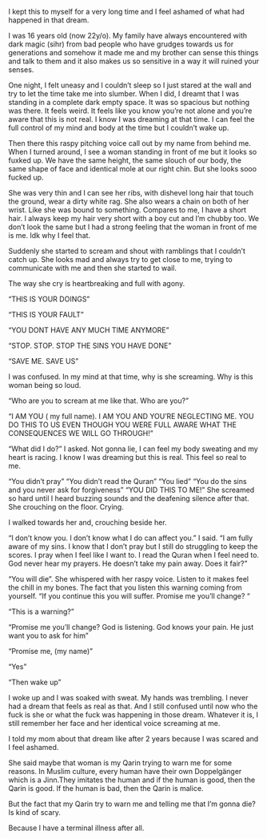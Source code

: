 I kept this to myself for a very long time and I feel ashamed of what had happened in that dream.

I was 16 years old (now 22y/o). My family have always encountered with dark magic (sihr) from bad people who have grudges towards us for generations and somehow it made me and my brother can sense this things and talk to them and it also makes us so sensitive in a way it will ruined your senses.

One night, I felt uneasy and I couldn’t sleep so I just stared at the wall and try to let the time take me into slumber. When I did, I dreamt that I was standing in a complete dark empty space. It was so spacious but nothing was there. It feels weird. It feels like you know you’re not alone and you’re aware that this is not real. I know I was dreaming at that time. I can feel the full control of my mind and body at the time but I couldn’t wake up. 

Then there this raspy pitching voice call out by my name from behind me. When I turned around, I see a woman standing in front of me but it looks so fuxked up. We have the same height, the same slouch of our body, the same shape of face and identical mole at our right chin. But she looks sooo fucked up. 

She was very thin and I can see her ribs, with dishevel long hair that touch the ground, wear a dirty white rag. She also wears a chain on both of her wrist. Like she was bound to something. Compares to me, I have a short hair. I always keep my hair very short with a boy cut and I’m chubby too. We don’t look the same but I had a strong feeling that the woman in front of me is me. Idk why I feel that.

Suddenly she started to scream and shout with ramblings that I couldn’t catch up. She looks mad and always try to get close to me, trying to communicate with me and then she started to wail.

The way she cry is heartbreaking and full with agony. 

“THIS IS YOUR DOINGS”

“THIS IS YOUR FAULT”

“YOU DONT HAVE ANY MUCH TIME ANYMORE”

“STOP. STOP. STOP THE SINS YOU HAVE DONE”

“SAVE ME. SAVE US”

I was confused. In my mind at that time, why is she screaming. Why is this woman being so loud.

“Who are you to scream at me like that. Who are you?”

“I AM YOU ( my full name). I AM YOU AND YOU’RE NEGLECTING ME. YOU DO THIS TO US EVEN THOUGH YOU WERE FULL AWARE WHAT THE CONSEQUENCES WE WILL GO THROUGH!”

“What did I do?” I asked. Not gonna lie, I can feel my body sweating and my heart is racing. I know I was dreaming but this is real. This feel so real to me.

“You didn’t pray”
“You didn’t read the Quran”
“You lied”
“You do the sins and you never ask for forgiveness”
“YOU DID THIS TO ME!” She screamed so hard until I heard buzzing sounds and the deafening silence after that. She crouching on the floor. Crying.

I walked towards her and, crouching beside her.

“I don’t know you. I don’t know what I do can affect you.” I said. “I am fully aware of my sins. I know that I don’t pray but I still do struggling to keep the scores. I pray when I feel like I want to. I read the Quran when I feel need to. God never hear my prayers. He doesn’t take my pain away. Does it fair?”

“You will die”. She whispered with her raspy voice. Listen to it makes feel the chill in my bones. The fact that you listen this warning coming from yourself. 
“If you continue this you will suffer. Promise me you’ll change? “

“This is a warning?”

“Promise me you’ll change? God is listening. God knows your pain. He just want you to ask for him” 

“Promise me, (my name)”

“Yes”

“Then wake up”

I woke up and I was soaked with sweat. My hands was trembling. I never had a dream that feels as real as that. And I still confused until now who the fuck is she or what the fuck was happening in those dream. Whatever it is, I still remember her face and her identical voice screaming at me.

I told my mom about that dream like after 2  years because I was scared and I feel ashamed.

She said maybe that woman is my Qarin trying to warn me for some reasons. In Muslim culture, every human have their own Doppelgänger which is a Jinn.They imitates the human and if the human is good, then the Qarin is good. If the human is bad, then the Qarin is malice.

But the fact that my Qarin try to warn me and telling me that I’m gonna die? Is kind of scary.

Because I have a terminal illness after all.
